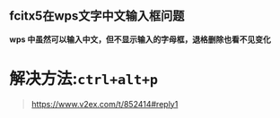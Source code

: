 ## fcitx5在wps文字中文输入框问题

**wps 中虽然可以输入中文，但不显示输入的字母框，退格删除也看不见变化**

# 解决方法:`ctrl+alt+p`

>https://www.v2ex.com/t/852414#reply1
